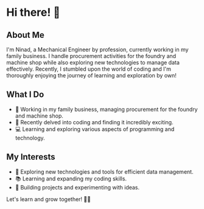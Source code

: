 # Hi there! 👋

## About Me

I'm Ninad, a Mechanical Engineer by profession, currently working in my family business.
I handle procurement activities for the foundry and machine shop while also exploring new technologies to manage data effectively. 
Recently, I stumbled upon the world of coding and I'm thoroughly enjoying the journey of learning and exploration by own!

## What I Do

- 💼 Working in my family business, managing procurement for the foundry and machine shop.
- 🌟 Recently delved into coding and finding it incredibly exciting.
- 💻 Learning and exploring various aspects of programming and technology.

## My Interests

- 🚀 Exploring new technologies and tools for efficient data management.
- 📚 Learning and expanding my coding skills.
- 🎨 Building projects and experimenting with ideas.

Let's learn and grow together! 🌱✨
<!---
ninadpawar7/ninadpawar7 is a ✨ special ✨ repository because its `README.md` (this file) appears on your GitHub profile.
You can click the Preview link to take a look at your changes.
--->
